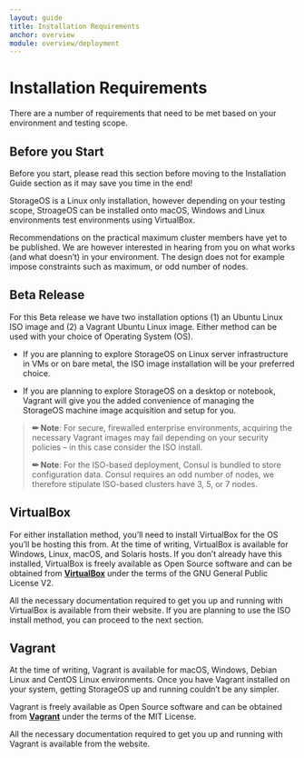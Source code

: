 ```yaml
---
layout: guide
title: Installation Requirements
anchor: overview
module: overview/deployment
---
```


# Installation Requirements

There are a number of requirements that need to be met based on your environment and testing scope.

## Before you Start
Before you start, please read this section before moving to the Installation Guide section as it may save you time in the end!

StorageOS is a Linux only installation, however depending on your testing scope, StroageOS can be installed onto macOS, Windows and Linux environments test environments using VirtualBox.

Recommendations on the practical maximum cluster members have yet to be published.  We are however interested in hearing from you on what works (and what doesn’t) in your environment.  The design does not for example impose constraints such as maximum, or odd number of nodes.

## Beta Release
For this Beta release we have two installation options (1) an Ubuntu Linux ISO image and (2) a Vagrant Ubuntu Linux image.  Either method can be used with your choice of Operating System (OS).

- If you are planning to explore StorageOS on Linux server infrastructure in VMs or on bare metal, the ISO image installation will be your preferred choice.

- If you are planning to explore StorageOS on a desktop or notebook, Vagrant will give you the added convenience of managing the StorageOS machine image acquisition and setup for you.

>**&#x270F; Note**: For secure, firewalled enterprise environments, acquiring the necessary Vagrant images may fail depending on your security policies – in this case consider the ISO install.
>
>**&#x270F; Note**: For the ISO-based deployment, Consul is bundled to store configuration data. Consul requires an odd number of nodes, we therefore stipulate ISO-based clusters have 3, 5, or 7 nodes.

## <a name="VirtualBox"></a> VirtualBox
For either installation method, you’ll need to install VirtualBox for the OS you’ll be hosting this from.  At the time of writing, VirtualBox is available for Windows, Linux, macOS, and Solaris hosts.  If you don’t already have this installed, VirtualBox is freely available as Open Source software and can be obtained from [**VirtualBox**](https://www.virtualbox.org) under the terms of the GNU General Public License V2.

All the necessary documentation required to get you up and running with VirtualBox is available from their website.
If you are planning to use the ISO install method, you can proceed to the next section.

## <a name="Vagrant"></a> Vagrant
At the time of writing, Vagrant is available for macOS, Windows, Debian Linux and CentOS Linux environments.  Once you have Vagrant installed on your system, getting StorageOS up and running couldn’t be any simpler.

Vagrant is freely available as Open Source software and can be obtained from [**Vagrant**](http://vagrantup.com) under the terms of the MIT License.

All the necessary documentation required to get you up and running with Vagrant is available from the website.


<!--- ## Number of Controllers

You can deploy StorageOS as a single-node or as multiple-node cluster:

* In a single-node deployment, most HA functionality (e.g. failover, replication) is not available.

* Multiple-node clusters synchronize support volume replication and automatic failover upon node or volume failure.

We do not yet have recommendations on the practical maximum cluster members, but are very interested in hearing from you about what works well (and what does not) in your environment. The design does not impose any constraints (i.e., maximum number, or odd number).

:warning: In the ISO-based deployment, Consul is bundled to store configuration data. Consul requires an odd number of nodes, so we recommend that ISO-based clusters have 3, 5, or 7 nodes.

## Hyper-converged, Dedicated, or Mixed-mode



## Deployment Method
StorageOS offers the following deployment options:
1. ISO-based single node client/server (using ISO to deploy both the control plane and data plane in one VM or physical machine with Docker and dependencies integrated in a single Ubuntu image.
2. ISO-based multi-node HA server with a client running on each server and containers deployed on the same node as StorageOS for lowest latency.
3. ISO-based multi-node HA server with a remote client container installation (to integrate with an existing Docker environment running on VMWare)
4. Container-based installation into existing an Docker environment (available for GA).
4. Automated Kubernetes-driven installation for an existing Kubernetes environment (available for GA).
5. Vagrant-based developer edition for VirtualBox.

This documentation covers deployment types 1 through 3. Live cluster expansion is a manual process that StorageOS will assist with today. We will automated that process for GA. The easiest ways to test StorageOS is to use option 1 or 2 because the entire process is fully automated. If you want to test option 3, refer to the __*StorageOS Stand Alone Client Installation Guide*__. To test the Vagrant installation, contact StorageOS for assistance.

**Note**: This is a Beta version of the software. Do NOT, under any circumstances, use this version for production. You should assume that any data stored on this storage array is non-essential test data and may be lost at any time. We are testing a zero downtime, data-in-place upgrade processes now, and this feature will be ready for GA. Until this is ready, assume upgrades may require that you redeploy the product restore data. --->
